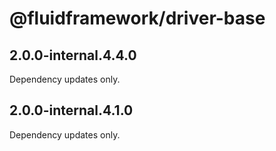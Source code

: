 # @fluidframework/driver-base

## 2.0.0-internal.4.4.0

Dependency updates only.

## 2.0.0-internal.4.1.0

Dependency updates only.
